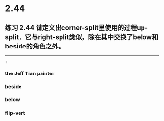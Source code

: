 # 2.44

## 练习 2.44 请定义出corner-split里使用的过程up-split，它与right-split类似，除在其中交换了below和beside的角色之外。

---

<img src='https://images.ctfassets.net/qixg1o8tujmf/7m0jrKYaDBwEvlc5lo8nt6/6d50a5050d9cdc0d4d2047e35feac292/10648733_696750647079056_2800539603462658695_o.jpg' alt='Jeff Tian' style="width: 10px; height: 10px;" id="jeff-tian">

### the Jeff Tian painter 
<canvas id="my-canvas" style="max-width: 300px;"></canvas>

<script type="text/javascript">
    const img = document.querySelector('#jeff-tian');
    window.img = img;

    const framedPainter = (frameX, frameY, frameWidth, frameHeight) => (painter) => {
        painter(frameX, frameY, frameWidth, frameHeight);
    };

    const drawToFrame = (frame, width, height) => (framedPainter) => {
        const canvas = document.querySelector(frame);
        canvas.width = width;
        canvas.height = height;

        const ctx = canvas.getContext('2d');
        framedPainter(ctx);
    };

    const createPainter = (image, sourceX, sourceY, sourceWidth, sourceHeight) => (frameX, frameY, frameWidth, frameHeight) => (ctx) => {
        ctx.drawImage(image, sourceX, sourceY, sourceWidth, sourceHeight, frameX, frameY, frameWidth, frameHeight);
    };

    const jeffTianPainter = createPainter(img, 0, 0, img.naturalWidth, img.naturalHeight);

    img.onload = () => drawToFrame('#my-canvas', img.naturalWidth, img.naturalHeight)(jeffTianPainter(0, 0, img.naturalWidth, img.naturalHeight));

    img.onerror = () => {
        location.reload();
    };
</script>

### beside
<canvas id="beside-canvas" style="max-width: 300px;"></canvas>

<script type="text/javascript">
    const beside = (painter1, painter2) => (ctx) => {
        painter1(0, 0, 400, 600)(ctx);
        painter2(401, 0, 400, 600)(ctx);
    };
    
    const besidePainter = beside(jeffTianPainter, jeffTianPainter);

    img.addEventListener('load', () => drawToFrame('#beside-canvas', 800, 600)(besidePainter)
    );
</script>

### below
<canvas id="below-canvas" style="max-width: 300px;"></canvas>
<script type="text/javascript">
    const below = (painter1, painter2) => (ctx) => {
        painter1(0, 0, 800, 300)(ctx);
        painter2(0, 301, 800, 600)(ctx);
    };

    const belowPainter = below(jeffTianPainter, jeffTianPainter);

    img.addEventListener('load', () => drawToFrame('#below-canvas', 800, 600)(belowPainter));
</script>

### flip-vert
<canvas id="flip-vert-canvas" style="max-width: 300px;"></canvas>
<script type="text/javascript">
    const flipVert = (painter) => (ctx) => {
        ctx.scale(1, -1);

        painter(0, 0, 800, -600)(ctx);
    }

    const flipVertPainter = flipVert(jeffTianPainter);

    img.addEventListener('load', () => drawToFrame('#flip-vert-canvas', 800, 600)(flipVertPainter));
</script>